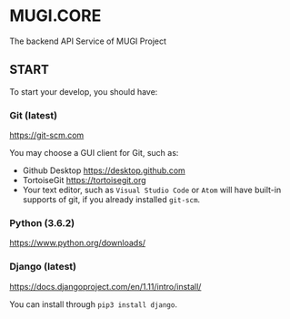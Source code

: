 # MUGI.CORE
The backend API Service of MUGI Project

## START

To start your develop, you should have:

### Git (latest)

https://git-scm.com

You may choose a GUI client for Git, such as:

* Github Desktop https://desktop.github.com
* TortoiseGit https://tortoisegit.org
* Your text editor, such as `Visual Studio Code` or `Atom` will have built-in supports of git, if you already installed `git-scm`.

### Python (3.6.2)

https://www.python.org/downloads/

### Django (latest)

https://docs.djangoproject.com/en/1.11/intro/install/

You can install through `pip3 install django`.
